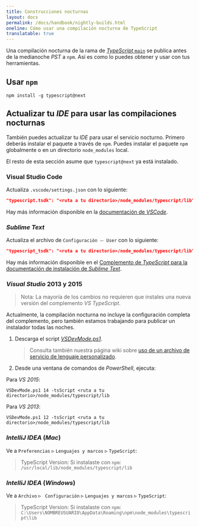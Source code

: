 ```yaml
---
title: Construcciones nocturnas
layout: docs
permalink: /docs/handbook/nightly-builds.html
oneline: Cómo usar una compilación nocturna de TypeScript
translatable: true
---
```


Una compilación nocturna de la rama de [*TypeScript* `main`](https://github.com/Microsoft/TypeScript/tree/main) se publica antes de la medianoche *PST* a `npm`.
Así es como lo puedes obtener y usar con tus herramientas.

## Usar `npm`

```shell
npm install -g typescript@next
```

## Actualizar tu *IDE* para usar las compilaciones nocturnas

También puedes actualizar tu *IDE* para usar el servicio nocturno.
Primero deberás instalar el paquete a través de `npm`.
Puedes instalar el paquete `npm` globalmente o en un directorio `node_modules` local.

El resto de esta sección asume que `typescript@next` ya está instalado.

### Visual Studio Code

Actualiza `.vscode/settings.json` con lo siguiente:

```json
"typescript.tsdk": "<ruta a tu directorio>/node_modules/typescript/lib"
```

Hay más información disponible en la [documentación de *VSCode*](https://code.visualstudio.com/Docs/languages/typescript#_using-newer-typescript-versions).

### *Sublime Text*

Actualiza el archivo de `Configuración ⏤ User` con lo siguiente:

```json
"typescript_tsdk": "<ruta a tu directorio>/node_modules/typescript/lib"
```

Hay más información disponible en el [Complemento de *TypeScript* para la documentación de instalación de *Sublime Text*](https://github.com/Microsoft/TypeScript-Sublime-Plugin#installation).

### *Visual Studio* 2013 y 2015

> Nota: La mayoría de los cambios no requieren que instales una nueva versión del complemento *VS TypeScript*.

Actualmente, la compilación nocturna no incluye la configuración completa del complemento, pero también estamos trabajando para publicar un instalador todas las noches.

1. Descarga el script [*VSDevMode.ps1*](https://github.com/Microsoft/TypeScript/blob/main/scripts/VSDevMode.ps1).

   > Consulta también nuestra página wiki sobre [uso de un archivo de servicio de lenguaje personalizado](https://github.com/Microsoft/TypeScript/wiki/Dev-Mode-in-Visual-Studio#using-a-custom-language-service-file).

2. Desde una ventana de comandos de *PowerShell*, ejecuta:

Para *VS 2015*:

```posh
VSDevMode.ps1 14 -tsScript <ruta a tu directorio>/node_modules/typescript/lib
```

Para *VS 2013*:

```posh
VSDevMode.ps1 12 -tsScript <ruta a tu directorio>/node_modules/typescript/lib
```

### *IntelliJ IDEA* (*Mac*)

Ve a `Preferencias` ▹ `Lenguajes y marcos` ▹ `TypeScript`:

> TypeScript Version: Si instalaste con `npm`: `/usr/local/lib/node_modules/typescript/lib`

### *IntelliJ IDEA* (*Windows*)

Ve a `Archivo` ▹ ` Configuración` ▹ `Lenguajes y marcos` ▹ `TypeScript`:

> TypeScript Version: Si instalaste con `npm`: `C:\Users\NOMBREUSUARIO\AppData\Roaming\npm\node_modules\typescript\lib`
